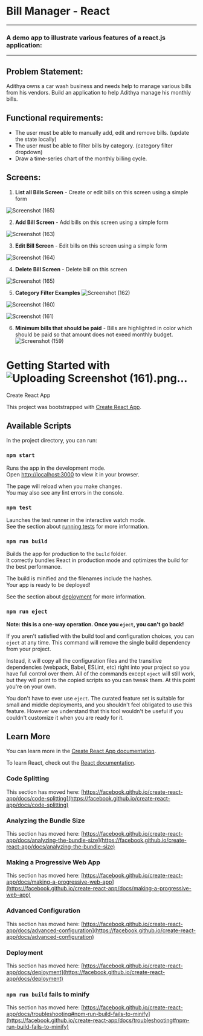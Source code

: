 # Bill Manager - React


- - -

### A demo app to illustrate various features of a react.js application:




- - -
## Problem Statement:

Adithya owns a car wash business and needs help to manage various bills from his vendors.
Build an application to help Adithya manage his monthly bills.


## Functional requirements:

- The user must be able to manually add, edit and remove bills. (update the state locally)
- The user must be able to filter bills by category. (category filter dropdown)
- Draw a time-series chart of the monthly billing cycle.


## Screens:

1. **List all Bills Screen** - Create or edit bills on this screen using a simple form

![Screenshot (165)](https://user-images.githubusercontent.com/52527470/198715753-f5346235-5ba1-4b19-80cd-1e9b20f547f0.png)


2. **Add Bill Screen** - Add bills on this screen using a simple form

![Screenshot (163)](https://user-images.githubusercontent.com/52527470/198715981-d1769c69-baf9-45f7-9bf1-d19a684e5f72.png)

3. **Edit Bill Screen** - Edit bills on this screen using a simple form

![Screenshot (164)](https://user-images.githubusercontent.com/52527470/198716171-de4cd30e-6bae-4451-8871-5655ebac4238.png)

4. **Delete Bill Screen** - Delete bill on this screen

![Screenshot (165)](https://user-images.githubusercontent.com/52527470/198716526-07a15b16-32be-4adb-94eb-6cafda3e9437.png)

5. **Category Filter Examples**
![Screenshot (162)](https://user-images.githubusercontent.com/52527470/198716745-70f95fc2-71f5-404e-8a9f-fe92c0303c65.png)

![Screenshot (160)](https://user-images.githubusercontent.com/52527470/198716754-e1128dc7-57bb-4f8a-b41e-935a8107ba53.png)

![Screenshot (161)](https://user-images.githubusercontent.com/52527470/198716821-46e7c2c8-2811-4134-94db-37e366c4b1ed.png)

6. **Minimum bills that should be paid** - Bills are highlighted in color which should be paid so that amount does not exeed monthly budget.
![Screenshot (159)](https://user-images.githubusercontent.com/52527470/198717271-ab8b7aab-57f7-42f1-bced-b30d8a2ae9f1.png)

# Getting Started with![Uploading Screenshot (161).png…]()
 Create React App


This project was bootstrapped with [Create React App](https://github.com/facebook/create-react-app).

## Available Scripts

In the project directory, you can run:

### `npm start`

Runs the app in the development mode.\
Open [http://localhost:3000](http://localhost:3000) to view it in your browser.

The page will reload when you make changes.\
You may also see any lint errors in the console.

### `npm test`

Launches the test runner in the interactive watch mode.\
See the section about [running tests](https://facebook.github.io/create-react-app/docs/running-tests) for more information.

### `npm run build`

Builds the app for production to the `build` folder.\
It correctly bundles React in production mode and optimizes the build for the best performance.

The build is minified and the filenames include the hashes.\
Your app is ready to be deployed!

See the section about [deployment](https://facebook.github.io/create-react-app/docs/deployment) for more information.

### `npm run eject`

**Note: this is a one-way operation. Once you `eject`, you can't go back!**

If you aren't satisfied with the build tool and configuration choices, you can `eject` at any time. This command will remove the single build dependency from your project.

Instead, it will copy all the configuration files and the transitive dependencies (webpack, Babel, ESLint, etc) right into your project so you have full control over them. All of the commands except `eject` will still work, but they will point to the copied scripts so you can tweak them. At this point you're on your own.

You don't have to ever use `eject`. The curated feature set is suitable for small and middle deployments, and you shouldn't feel obligated to use this feature. However we understand that this tool wouldn't be useful if you couldn't customize it when you are ready for it.

## Learn More

You can learn more in the [Create React App documentation](https://facebook.github.io/create-react-app/docs/getting-started).

To learn React, check out the [React documentation](https://reactjs.org/).

### Code Splitting

This section has moved here: [https://facebook.github.io/create-react-app/docs/code-splitting](https://facebook.github.io/create-react-app/docs/code-splitting)

### Analyzing the Bundle Size

This section has moved here: [https://facebook.github.io/create-react-app/docs/analyzing-the-bundle-size](https://facebook.github.io/create-react-app/docs/analyzing-the-bundle-size)

### Making a Progressive Web App

This section has moved here: [https://facebook.github.io/create-react-app/docs/making-a-progressive-web-app](https://facebook.github.io/create-react-app/docs/making-a-progressive-web-app)

### Advanced Configuration

This section has moved here: [https://facebook.github.io/create-react-app/docs/advanced-configuration](https://facebook.github.io/create-react-app/docs/advanced-configuration)

### Deployment

This section has moved here: [https://facebook.github.io/create-react-app/docs/deployment](https://facebook.github.io/create-react-app/docs/deployment)

### `npm run build` fails to minify

This section has moved here: [https://facebook.github.io/create-react-app/docs/troubleshooting#npm-run-build-fails-to-minify](https://facebook.github.io/create-react-app/docs/troubleshooting#npm-run-build-fails-to-minify)
